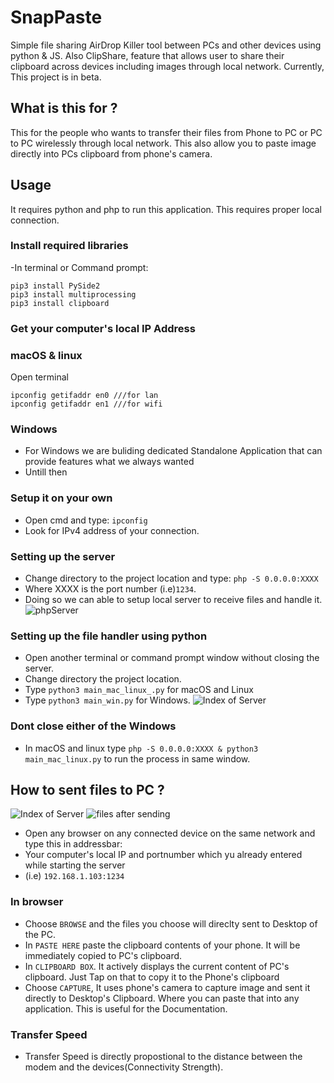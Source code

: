 # SnapPaste
Simple file sharing AirDrop Killer tool between PCs and other devices using python & JS. Also ClipShare, feature that allows user to share their clipboard across devices including images through local network.  Currently, This project is in beta.
## What is this for ?
This for the people who wants to transfer their files from Phone to PC or PC to PC wirelessly through local network. This also allow you to paste image directly into PCs clipboard from phone's camera.
## Usage
It requires python and php to run this application. This requires proper local connection.
### Install required libraries
-In terminal or Command prompt:
```
pip3 install PySide2
pip3 install multiprocessing
pip3 install clipboard
```
### Get your computer's local IP Address
### macOS & linux
Open terminal
```
ipconfig getifaddr en0 ///for lan
ipconfig getifaddr en1 ///for wifi
```
### Windows
- For Windows we are buliding dedicated Standalone Application that can provide features what we always wanted
- Untill then
### Setup it on your own
- Open cmd and type:
`ipconfig`
- Look for IPv4 address of your connection.
### Setting up the server
- Change directory to the project location and type:
`php -S 0.0.0.0:XXXX`
- Where XXXX is the port number (i.e)`1234`.
- Doing so we can able to setup local server to receive files and handle it.
![phpServer](https://github.com/revanrohith/SnapPaste/raw/master/assets/php.png)
### Setting up the file handler using python
- Open another terminal or command prompt window without closing the server.
- Change directory the project location.
- Type `python3 main_mac_linux_.py` for macOS and Linux
- Type `python3 main_win.py` for Windows.
![Index of Server](https://github.com/revanrohith/SnapPaste/raw/master/assets/filehandler.png)
### Dont close either of the Windows
- In macOS and linux type `php -S 0.0.0.0:XXXX & python3 main_mac_linux.py` to run the process in same window.
## How to sent files to PC ?
![Index of Server](https://github.com/revanrohith/SnapPaste/raw/master/assets/index.jpg)
![files after sending](https://github.com/revanrohith/SnapPaste/raw/master/assets/afterupload.jpg)
- Open any browser on any connected device on the same network and type this in addressbar:
- Your computer's local IP and portnumber which yu already entered while starting the server
- (i.e) `192.168.1.103:1234`
### In browser
- Choose `BROWSE` and the files you choose will direclty sent to Desktop of the PC.
- In `PASTE HERE` paste the clipboard contents of your phone. It will be immediately copied to PC's clipboard.
- In `CLIPBOARD BOX`. It actively displays the current content of PC's clipboard. Just Tap on that to copy it to the Phone's clipboard
- Choose `CAPTURE`, It uses phone's camera to capture image and sent it directly to Desktop's Clipboard. Where you can paste that into any application. This is useful for the Documentation.
### Transfer Speed
- Transfer Speed is directly propostional to the distance between the modem and the devices(Connectivity Strength).
